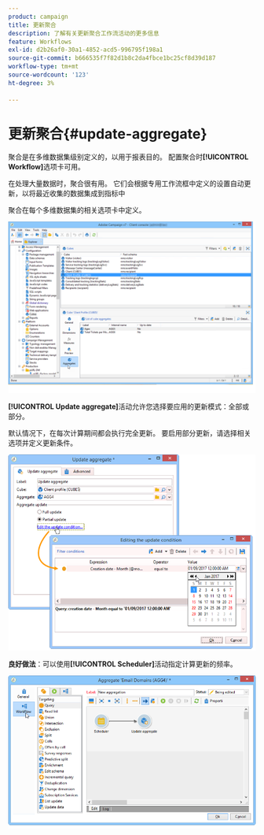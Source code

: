 ```yaml
---
product: campaign
title: 更新聚合
description: 了解有关更新聚合工作流活动的更多信息
feature: Workflows
exl-id: d2b26af0-30a1-4852-acd5-996795f198a1
source-git-commit: b666535f7f82d1b8c2da4fbce1bc25cf8d39d187
workflow-type: tm+mt
source-wordcount: '123'
ht-degree: 3%

---
```


# 更新聚合{#update-aggregate}



聚合是在多维数据集级别定义的，以用于报表目的。 配置聚合时&#x200B;**[!UICONTROL Workflow]**&#x200B;选项卡可用。

在处理大量数据时，聚合很有用。 它们会根据专用工作流框中定义的设置自动更新，以将最近收集的数据集成到指标中

聚合在每个多维数据集的相关选项卡中定义。

![](assets/s_advuser_cube_agregate_01.png)


**[!UICONTROL Update aggregate]**&#x200B;活动允许您选择要应用的更新模式：全部或部分。

默认情况下，在每次计算期间都会执行完全更新。 要启用部分更新，请选择相关选项并定义更新条件。

![](assets/s_advuser_cube_agregate_05.png)

**良好做法**：可以使用&#x200B;**[!UICONTROL Scheduler]**&#x200B;活动指定计算更新的频率。

![](assets/s_advuser_cube_agregate_04.png)
